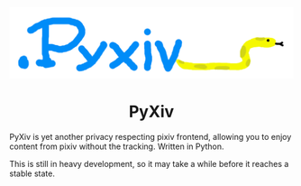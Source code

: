 <div align="center">
    
![PyXiv logo](/static/pyxiv_wide.png)

# PyXiv

</div>

PyXiv is yet another privacy respecting pixiv frontend, allowing you to enjoy content from pixiv without the tracking. Written in Python.

This is still in heavy development, so it may take a while before it reaches a stable state.
